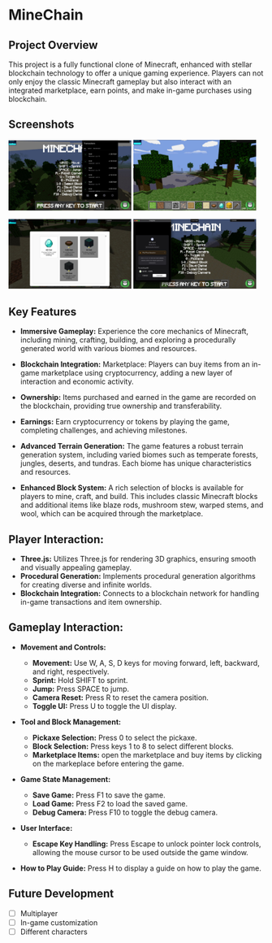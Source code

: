 # **MineChain**

## **Project Overview**
This project is a fully functional clone of Minecraft, enhanced with stellar blockchain technology to offer a unique gaming experience. Players can not only enjoy the classic Minecraft gameplay but also interact with an integrated marketplace, earn points, and make in-game purchases using blockchain.

## **Screenshots**

<p float="left">
  <img src="./public/images/WhatsApp Image 2024-06-16 at 23.30.22.jpg" width="48%" />
  <img src="./public/images/WhatsApp Image 2024-06-16 at 23.30.41.jpeg" width="48%" />
</p>
<p float="left">
  <img src="./public/images/WhatsApp Image 2024-06-16 at 23.30.57.jpeg" width="48%" />
  <img src="./public/images/WhatsApp Image 2024-06-16 at 23.31.49.jpeg" width="48%" />
</p>


## **Key Features**

- **Immersive Gameplay:** Experience the core mechanics of Minecraft, including mining, crafting, building, and exploring a procedurally generated world with various biomes and resources.

- **Blockchain Integration:** Marketplace: Players can buy items from an in-game marketplace using cryptocurrency, adding a new layer of interaction and economic activity.
- **Ownership:** Items purchased and earned in the game are recorded on the blockchain, providing true ownership and transferability.
- **Earnings:** Earn cryptocurrency or tokens by playing the game, completing challenges, and achieving milestones.
- **Advanced Terrain Generation:** The game features a robust terrain generation system, including varied biomes such as temperate forests, jungles, deserts, and tundras. Each biome has unique characteristics and resources.

- **Enhanced Block System:** A rich selection of blocks is available for players to mine, craft, and build. This includes classic Minecraft blocks and additional items like blaze rods, mushroom stew, warped stems, and wool, which can be acquired through the marketplace.

 ## **Player Interaction:** 
    
  - **Three.js:** Utilizes Three.js for rendering 3D graphics, ensuring smooth and visually appealing gameplay.
  - **Procedural Generation:** Implements procedural generation algorithms for creating diverse and infinite worlds.
   - **Blockchain Integration:** Connects to a blockchain network for handling in-game transactions and item ownership.
 

## **Gameplay Interaction:**
  - **Movement and Controls:**

    - **Movement:** Use W, A, S, D keys for moving forward, left, backward, and right, respectively.
    - **Sprint:** Hold SHIFT to sprint.
    - **Jump:** Press SPACE to jump.
    - **Camera Reset:** Press R to reset the camera position.
    - **Toggle UI:** Press U to toggle the UI display.
  - **Tool and Block Management:**

    - **Pickaxe Selection:** Press 0 to select the pickaxe.
    - **Block Selection:** Press keys 1 to 8 to select different blocks.
    - **Marketplace Items:** open the marketplace and buy items by clicking on the markeplace before entering the game.
  - **Game State Management:**

    - **Save Game:** Press F1 to save the game.
    - **Load Game:** Press F2 to load the saved game.
    - **Debug Camera:** Press F10 to toggle the debug camera.
  - **User Interface:**

    - **Escape Key Handling:** Press Escape to unlock pointer lock controls, allowing the mouse cursor to be used outside the game window.
   - **How to Play Guide:** Press H to display a guide on how to play the game.


## Future Development

- [ ]  Multiplayer
- [ ]  In-game customization
- [ ]  Different characters

